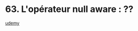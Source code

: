 # 63. L'opérateur null aware : ??

[udemy](https://www.udemy.com/course/flutter-dart-creez-des-applications-pour-ios-et-android/learn/lecture/26927076#overview)
